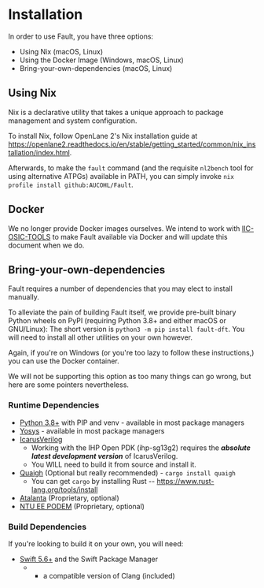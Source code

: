 # Installation

In order to use Fault, you have three options:

- Using Nix (macOS, Linux)
- Using the Docker Image (Windows, macOS, Linux)
- Bring-your-own-dependencies (macOS, Linux)

## Using Nix 

Nix is a declarative utility that takes a unique approach to package management
and system configuration.

To install Nix, follow OpenLane 2's Nix installation guide at
https://openlane2.readthedocs.io/en/stable/getting_started/common/nix_installation/index.html.

Afterwards, to make the `fault` command (and the requisite `nl2bench` tool for
using alternative ATPGs) available in PATH, you can simply invoke
`nix profile install github:AUCOHL/Fault`.

## Docker

We no longer provide Docker images ourselves. We intend to work with
[IIC-OSIC-TOOLS](https://github.com/iic-jku/IIC-OSIC-TOOLS) to make Fault
available via Docker and will update this document when we do.

## Bring-your-own-dependencies

Fault requires a number of dependencies that you may elect to install manually.

To alleviate the pain of building Fault itself, we provide pre-built
binary Python wheels on PyPI (requiring Python 3.8+ and either macOS or
GNU/Linux): The short version is `python3 -m pip install fault-dft`. You will
need to install all other utilities on your own however.

Again, if you're on Windows (or you're too lazy to follow these instructions,)
you can use the Docker container.

We will not be supporting this option as too many things can go wrong, but here
are some pointers nevertheless.

### Runtime Dependencies

- [Python 3.8+](https://www.python.org/downloads/) with PIP and venv - available in most package managers
- [Yosys](https://github.com/yosyshq/yosys) - available in most package managers
- [IcarusVerilog](https://steveicarus.github.io/iverilog/usage/installation.html)
  - Working with the IHP Open PDK (ihp-sg13g2) requires the ***absolute latest development version*** of IcarusVerilog.
  - You WILL need to build it from source and install it.
- [Quaigh](https://github.com/coloquinte/quaigh) (Optional but really recommended) - `cargo install quaigh`
  - You can get `cargo` by installing Rust -- https://www.rust-lang.org/tools/install
- [Atalanta](https://github.com/hsluoyz/atalanta) (Proprietary, optional)
- [NTU EE PODEM](https://github.com/donn/VLSI-Testing) (Proprietary, optional)

### Build Dependencies

If you're looking to build it on your own, you will need:

* [Swift 5.6+](https://swift.org) and the Swift Package Manager
  * + a compatible version of Clang (included)
